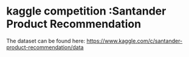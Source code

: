 # kaggle competition :Santander Product Recommendation

The dataset can be found here: https://www.kaggle.com/c/santander-product-recommendation/data
